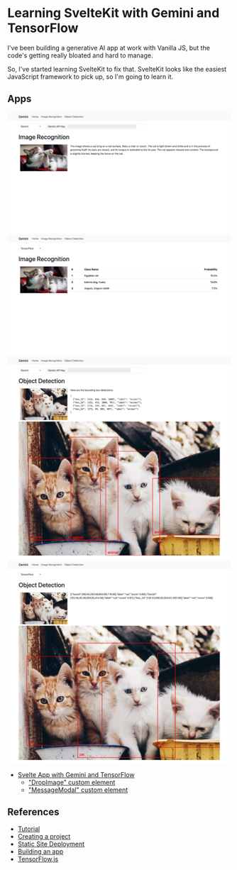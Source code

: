 # Learning SvelteKit with Gemini and TensorFlow

I've been building a generative AI app at work with Vanilla JS, but the code's getting really bloated and hard to manage.

So, I've started learning SvelteKit to fix that. SvelteKit looks like the easiest JavaScript framework to pick up, so I'm going to learn it.

## Apps

<img src="docs/image_recognition_gemini.jpg" width=600>
<img src="docs/image_recognition_tf.jpg" width=600>

<img src="docs/object_detection_gemini.jpg" width=600>
<img src="docs/object_detection_tf.jpg" width=600>

- [Svelte App with Gemini and TensorFlow](./gemini)
  - ["DropImage" custom element](./gemini/src/lib/DropImage.svelte)
  - ["MessageModal" custom element](./gemini/src/lib/MessageModal.svelte)

## References

- [Tutorial](https://svelte.dev/tutorial/kit/introducing-sveltekit)
- [Creating a project](https://svelte.dev/docs/kit/creating-a-project)
- [Static Site Deployment](https://svelte.dev/docs/kit/adapter-static)
- [Building an app](https://svelte.dev/docs/kit/building-your-app)
- [TensorFlow.js](https://www.tensorflow.org/js)
